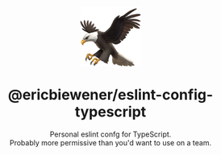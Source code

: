 <p align="center"><img src="./logo.png" width="120" height="120" align="center" /></p>
<h1 align="center">@ericbiewener/eslint-config-typescript</h1>

<p align="center">
  Personal eslint confg for TypeScript.<br />
  Probably more permissive than you'd want to use on a team.
</p>
<br />
